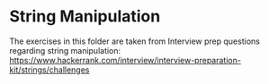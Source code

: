 # String Manipulation

The exercises in this folder are taken from Interview prep questions regarding string manipulation: https://www.hackerrank.com/interview/interview-preparation-kit/strings/challenges